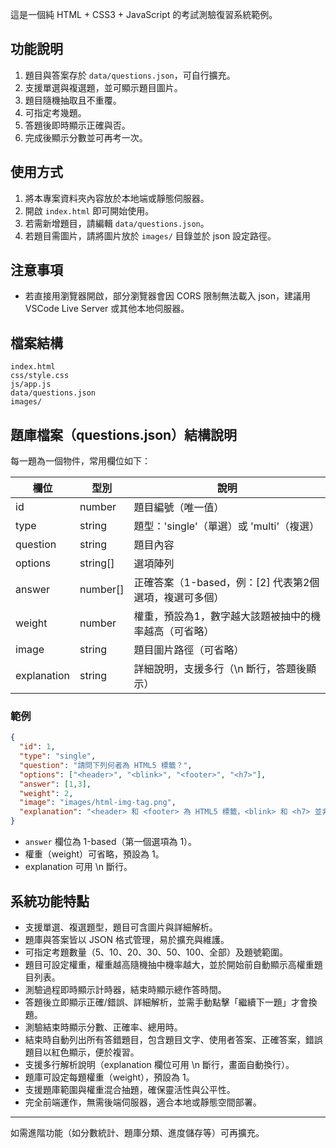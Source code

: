 這是一個純 HTML + CSS3 + JavaScript 的考試測驗復習系統範例。

## 功能說明
1. 題目與答案存於 `data/questions.json`，可自行擴充。
2. 支援單選與複選題，並可顯示題目圖片。
3. 題目隨機抽取且不重覆。
4. 可指定考幾題。
5. 答題後即時顯示正確與否。
6. 完成後顯示分數並可再考一次。

## 使用方式
1. 將本專案資料夾內容放於本地端或靜態伺服器。
2. 開啟 `index.html` 即可開始使用。
3. 若需新增題目，請編輯 `data/questions.json`。
4. 若題目需圖片，請將圖片放於 `images/` 目錄並於 json 設定路徑。

## 注意事項
- 若直接用瀏覽器開啟，部分瀏覽器會因 CORS 限制無法載入 json，建議用 VSCode Live Server 或其他本地伺服器。

## 檔案結構
```
index.html
css/style.css
js/app.js
data/questions.json
images/
```

## 題庫檔案（questions.json）結構說明

每一題為一個物件，常用欄位如下：

| 欄位         | 型別      | 說明                                                         |
|--------------|-----------|--------------------------------------------------------------|
| id           | number    | 題目編號（唯一值）                                           |
| type         | string    | 題型：'single'（單選）或 'multi'（複選）                     |
| question     | string    | 題目內容                                                     |
| options      | string[]  | 選項陣列                                                     |
| answer       | number[]  | 正確答案（1-based，例：[2] 代表第2個選項，複選可多個）        |
| weight       | number    | 權重，預設為1，數字越大該題被抽中的機率越高（可省略）         |
| image        | string    | 題目圖片路徑（可省略）                                       |
| explanation  | string    | 詳細說明，支援多行（\n 斷行，答題後顯示）                   |

### 範例
```json
{
  "id": 1,
  "type": "single",
  "question": "請問下列何者為 HTML5 標籤？",
  "options": ["<header>", "<blink>", "<footer>", "<h7>"],
  "answer": [1,3],
  "weight": 2,
  "image": "images/html-img-tag.png",
  "explanation": "<header> 和 <footer> 為 HTML5 標籤，<blink> 和 <h7> 並非標準標籤。"
}
```
- `answer` 欄位為 1-based（第一個選項為 1）。
- 權重（weight）可省略，預設為 1。
- explanation 可用 \n 斷行。

## 系統功能特點

- 支援單選、複選題型，題目可含圖片與詳細解析。
- 題庫與答案皆以 JSON 格式管理，易於擴充與維護。
- 可指定考題數量（5、10、20、30、50、100、全部）及題號範圍。
- 題目可設定權重，權重越高隨機抽中機率越大，並於開始前自動顯示高權重題目列表。
- 測驗過程即時顯示計時器，結束時顯示總作答時間。
- 答題後立即顯示正確/錯誤、詳細解析，並需手動點擊「繼續下一題」才會換題。
- 測驗結束時顯示分數、正確率、總用時。
- 結束時自動列出所有答錯題目，包含題目文字、使用者答案、正確答案，錯誤題目以紅色顯示，便於複習。
- 支援多行解析說明（explanation 欄位可用 \n 斷行，畫面自動換行）。
- 題庫可設定每題權重（weight），預設為 1。
- 支援題庫範圍與權重混合抽題，確保靈活性與公平性。
- 完全前端運作，無需後端伺服器，適合本地或靜態空間部署。

---

如需進階功能（如分數統計、題庫分類、進度儲存等）可再擴充。
